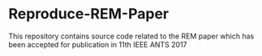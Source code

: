 # Reproduce-REM-Paper
This repository contains source code related to the REM paper which has been accepted for publication in 11th IEEE ANTS 2017
